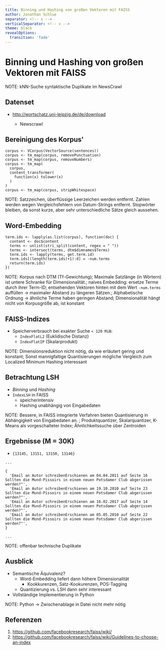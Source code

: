 ```yaml
---
title: Binning und Hashing von großen Vektoren mit FAISS
author: Jonathan Schlue
separator: <!-- s -->
verticalSeparator: <!-- v -->
theme: black
revealOptions:
  transition: 'fade'
---
```


# Binning und Hashing von großen Vektoren mit FAISS

NOTE: kNN-Suche syntaktische Duplikate im NewsCrawl

<!-- v -->

## Datenset

* http://wortschatz.uni-leipzig.de/de/download

  * Newscrawl

<!-- s -->

## Bereinigung des Korpus'

```{r}
corpus <- VCorpus(VectorSource(sentences))
corpus <- tm_map(corpus, removePunctuation)
corpus <- tm_map(corpus, removeNumbers)
corpus <- tm_map(
  corpus,
  content_transformer(
    function(x) tolower(x)
  )
)
corpus <- tm_map(corpus, stripWhitespace)
```

NOTE: Satzzeichen, überflüssige Leerzeichen werden entfernt. Zahlen werden wegen Vergleichsfehlern von Datum-Strings entfernt. Stopwörter bleiben, da sonst kurze, aber sehr unterschiedliche Sätze gleich aussehen.

<!-- v -->

## Word-Embedding

```{r}
term.ids <- lapply(as.list(corpus), function(doc) {
  content <- doc$content
  terms <- unlist(stri_split(content, regex = " "))
  terms <- intersect(terms, dtm$dimnames$Terms)
  term.ids <- lapply(terms, get.term.id)
  term.ids[(length(term.ids)+1):d] = -num.terms
  return(term.ids)
})
```

NOTE: Korpus nach DTM (Tf-Gewichtung); Maximale Satzlänge (in Wörtern) ist untere Schranke für Dimensionalität.; naives Embedding: ersetze Terme durch ihrer Term-ID; entsehenden Vektoren hinten mit dem Wert `-num.terms` auffüllen -> maximaler Abstand zu längeren Sätzen.; Alphabetische Ordnung -> ähnliche Terme haben geringen Abstand; Dimensionalität hängt nicht von Korpusgröße ab, ist konstant

<!-- v -->

## FAISS-Indizes

* Speicherverbrauch bei exakter Suche `< 120 MiB`:
  * `IndexFlatL2` (Euklidische Distanz)
  * `IndexFlatIP` (Skalarprodukt)

NOTE: Dimensionsreduktion nicht nötig, da wie erläutert gering und konstant; Sonst mannigfaltige Quantisierungen mögliche Vergleich zum Localized Minimum Hashing interessant

<!-- s -->

## Betrachtung LSH

* _Binning_ und _Hashing_
* `IndexLSH` in FAISS
  * speicherintensiv
  * Hashing unabhängig von Eingabedaten

NOTE: Bessere, in FAISS integrierte Verfahren bieten Quantisierung in Abhängigkeit von Eingabedaten an.
; Produktquantizer, Skalarquantizer, K-Means als vorgeschalteter Index; Ähnlichkeitssuche über Zentroiden

<!-- s -->

## Ergebnisse (M = 30K)

* `{13145, 13151, 13150, 13146}`

```
...

{
  'Email an Autor schreibenErschienen am 04.04.2011 auf Seite 16 Sollten die Mund-Pissoirs in einem neuen Potsdamer Club abgerissen werden?"',
  'Email an Autor schreibenErschienen am 19.10.2010 auf Seite 23 Sollten die Mund-Pissoirs in einem neuen Potsdamer Club abgerissen werden?"',
  'Email an Autor schreibenErschienen am 16.02.2017 auf Seite 14 Sollten die Mund-Pissoirs in einem neuen Potsdamer Club abgerissen werden?"',
  'Email an Autor schreibenErschienen am 05.05.2010 auf Seite 22 Sollten die Mund-Pissoirs in einem neuen Potsdamer Club abgerissen werden?"',
}

...
```

NOTE: offenbar technische Duplikate

<!-- s -->

## Ausblick

* Semantische Äquivalenz?
  * Word-Embedding liefert dann höhere Dimensionalität
    * Kookkurenzen, Satz-Kookurenzen, POS-Tagging
  * Quantizierung vs. LSH dann sehr interessant
* Vollständige Implementierung in Python

NOTE: Python -> Zwischenablage in Datei nicht mehr nötig

  <!-- s -->

## Referenzen

1. https://github.com/facebookresearch/faiss/wiki/
2. https://github.com/facebookresearch/faiss/wiki/Guidelines-to-choose-an-index
